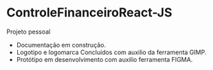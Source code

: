 # ControleFinanceiroReact-JS
 Projeto pessoal
- Documentação em construção.
- Logotipo e logomarca Concluídos com auxilio da ferramenta GIMP.
- Protótipo em desenvolvimento com auxilio ferramenta FIGMA.
